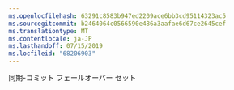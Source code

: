 ```yaml
---
ms.openlocfilehash: 63291c8583b947ed2209ace6bb3cd95114323ac5
ms.sourcegitcommit: b2464064c0566590e486a3aafae6d67ce2645cef
ms.translationtype: MT
ms.contentlocale: ja-JP
ms.lasthandoff: 07/15/2019
ms.locfileid: "68206903"
---
```

同期\-コミット フェールオーバー セット

